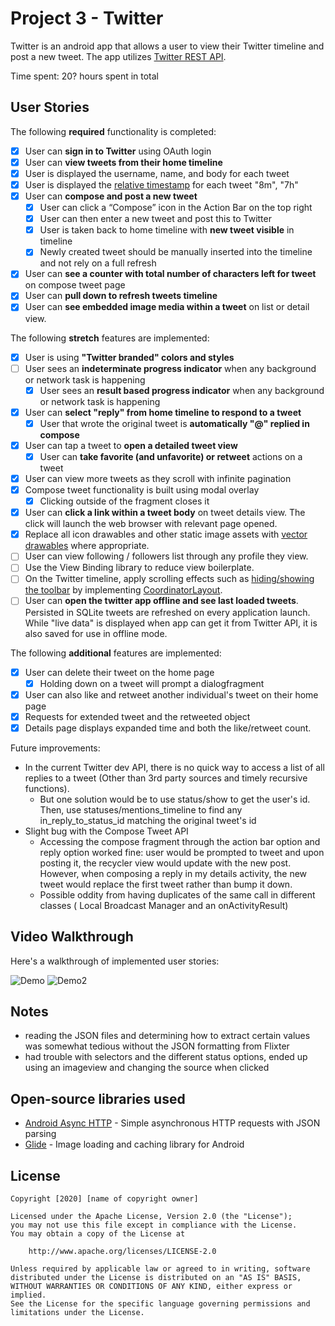 # Project 3 - Twitter

Twitter is an android app that allows a user to view their Twitter timeline and post a new tweet. The app utilizes [Twitter REST API](https://dev.twitter.com/rest/public).

Time spent: 20? hours spent in total

## User Stories

The following **required** functionality is completed:

* [x]	User can **sign in to Twitter** using OAuth login
* [x]	User can **view tweets from their home timeline**
  * [x] User is displayed the username, name, and body for each tweet
  * [x] User is displayed the [relative timestamp](https://gist.github.com/nesquena/f786232f5ef72f6e10a7) for each tweet "8m", "7h"
* [x] User can **compose and post a new tweet**
  * [x] User can click a “Compose” icon in the Action Bar on the top right
  * [x] User can then enter a new tweet and post this to Twitter
  * [x] User is taken back to home timeline with **new tweet visible** in timeline
  * [x] Newly created tweet should be manually inserted into the timeline and not rely on a full refresh
* [x] User can **see a counter with total number of characters left for tweet** on compose tweet page
* [x] User can **pull down to refresh tweets timeline**
* [x] User can **see embedded image media within a tweet** on list or detail view.

The following **stretch** features are implemented:

* [x] User is using **"Twitter branded" colors and styles**
* [ ] User sees an **indeterminate progress indicator** when any background or network task is happening
  * [x] User sees an **result based progress indicator** when any background or network task is happening
* [x] User can **select "reply" from home timeline to respond to a tweet**
  * [x] User that wrote the original tweet is **automatically "@" replied in compose**
* [x] User can tap a tweet to **open a detailed tweet view**
  * [x] User can **take favorite (and unfavorite) or retweet** actions on a tweet
* [x] User can view more tweets as they scroll with infinite pagination
* [x] Compose tweet functionality is built using modal overlay
  * [x] Clicking outside of the fragment closes it
* [x] User can **click a link within a tweet body** on tweet details view. The click will launch the web browser with relevant page opened.
* [x] Replace all icon drawables and other static image assets with [vector drawables](http://guides.codepath.org/android/Drawables#vector-drawables) where appropriate.
* [ ] User can view following / followers list through any profile they view.
* [ ] Use the View Binding library to reduce view boilerplate.
* [ ] On the Twitter timeline, apply scrolling effects such as [hiding/showing the toolbar](http://guides.codepath.org/android/Using-the-App-ToolBar#reacting-to-scroll) by implementing [CoordinatorLayout](http://guides.codepath.org/android/Handling-Scrolls-with-CoordinatorLayout#responding-to-scroll-events).
* [ ] User can **open the twitter app offline and see last loaded tweets**. Persisted in SQLite tweets are refreshed on every application launch. While "live data" is displayed when app can get it from Twitter API, it is also saved for use in offline mode.

The following **additional** features are implemented:

* [x] User can delete their tweet on the home page
  * [x] Holding down on a tweet will prompt a dialogfragment
* [x] User can also like and retweet another individual's tweet on their home page
* [x] Requests for extended tweet and the retweeted object
* [x] Details page displays expanded time and both the like/retweet count.

Future improvements:
- In the current Twitter dev API, there is no quick way to access a list of all replies to a tweet (Other than 3rd party sources and timely recursive functions). 
  - But one solution would be to use status/show to get the user's id. Then, use statuses/mentions_timeline to find any in_reply_to_status_id matching the original tweet's id
- Slight bug with the Compose Tweet API
  - Accessing the compose fragment through the action bar option and reply option worked fine: user would be prompted to tweet and upon posting it, the recycler view would update with the new post. However, when composing a reply in my details activity, the new tweet would replace the first tweet rather than bump it down.
  - Possible oddity from having duplicates of the same call in different classes ( Local Broadcast Manager and an onActivityResult)


## Video Walkthrough

Here's a walkthrough of implemented user stories:

![Demo](https://github.com/aczoo/Twitter/blob/master/demo.gif) ![Demo2](https://github.com/aczoo/Twitter/blob/master/demo%2012.23.22%20AM.gif)


## Notes
- reading the JSON files and determining how to extract certain values was somewhat tedious without the JSON formatting from Flixter
- had trouble with selectors and the different status options, ended up using an imageview and changing the source when clicked

## Open-source libraries used

- [Android Async HTTP](https://github.com/loopj/android-async-http) - Simple asynchronous HTTP requests with JSON parsing
- [Glide](https://github.com/bumptech/glide) - Image loading and caching library for Android

## License

    Copyright [2020] [name of copyright owner]

    Licensed under the Apache License, Version 2.0 (the "License");
    you may not use this file except in compliance with the License.
    You may obtain a copy of the License at

        http://www.apache.org/licenses/LICENSE-2.0

    Unless required by applicable law or agreed to in writing, software
    distributed under the License is distributed on an "AS IS" BASIS,
    WITHOUT WARRANTIES OR CONDITIONS OF ANY KIND, either express or implied.
    See the License for the specific language governing permissions and
    limitations under the License.
